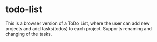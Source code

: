 # todo-list

This is a browser version of a ToDo List, where the user can add new projects and add tasks(todos) to each project. Supports renaming and changing of the tasks.
